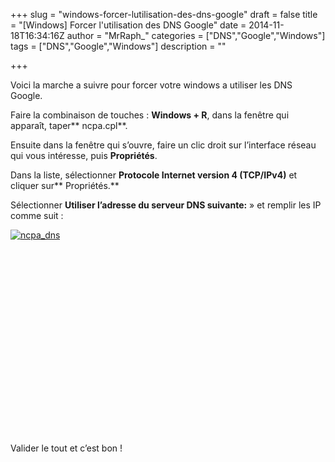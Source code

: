 +++
slug = "windows-forcer-lutilisation-des-dns-google"
draft = false
title = "[Windows] Forcer l'utilisation des DNS Google"
date = 2014-11-18T16:34:16Z
author = "MrRaph_"
categories = ["DNS","Google","Windows"]
tags = ["DNS","Google","Windows"]
description = ""

+++


Voici la marche a suivre pour forcer votre windows a utiliser les DNS Google.

Faire la combinaison de touches : **Windows + R**, dans la fenêtre qui apparaît, taper** ncpa.cpl**.

Ensuite dans la fenêtre qui s’ouvre, faire un clic droit sur l’interface réseau qui vous intéresse, puis **Propriétés**.  
  
 Dans la liste, sélectionner **Protocole Internet version 4 (TCP/IPv4)** et cliquer sur** Propriétés.**

Sélectionner **Utiliser l’adresse du serveur DNS suivante:** » et remplir les IP comme suit :

[![ncpa_dns](https://techan.fr/images/2014/11/ncpa_dns-264x300.png)](https://techan.fr/images/2014/11/ncpa_dns.png)

 

 

 

 

 

 

 

 

 

 

Valider le tout et c’est bon !

 


